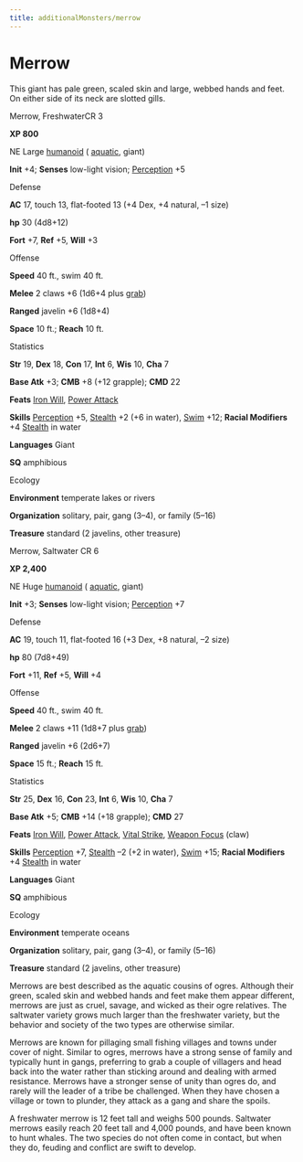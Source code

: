 ```yaml
---
title: additionalMonsters/merrow
---
```

# Merrow

This giant has pale green, scaled skin and large, webbed hands and feet. On either side of its neck are slotted gills.

Merrow, FreshwaterCR 3

**XP 800**

NE Large [humanoid](monsters/creatureTypes#_humanoid) ( [aquatic](monsters/creatureTypes#_aquatic-subtype), giant)

**Init** +4; **Senses** low-light vision; [Perception](additionalMonsters/../skills/perception#_perception) +5

Defense

**AC** 17, touch 13, flat-footed 13 (+4 Dex, +4 natural, –1 size)

**hp** 30 (4d8+12)

**Fort** +7, **Ref** +5, **Will** +3

Offense

**Speed** 40 ft., swim 40 ft.

**Melee** 2 claws +6 (1d6+4 plus [grab](monsters/universalMonsterRules#_grab))

**Ranged** javelin +6 (1d8+4)

**Space** 10 ft.; **Reach** 10 ft.

Statistics

**Str** 19, **Dex** 18, **Con** 17, **Int** 6, **Wis** 10, **Cha** 7

**Base Atk** +3; **CMB** +8 (+12 grapple); **CMD** 22

**Feats** [Iron Will](additionalMonsters/../feats#_iron-will), [Power Attack](additionalMonsters/../feats#_power-attack)

**Skills** [Perception](additionalMonsters/../skills/perception#_perception) +5, [Stealth](additionalMonsters/../skills/stealth#_stealth) +2 (+6 in water), [Swim](additionalMonsters/../skills/swim#_swim) +12; **Racial Modifiers** +4 [Stealth](additionalMonsters/../skills/stealth#_stealth) in water

**Languages** Giant

**SQ** amphibious

Ecology

**Environment** temperate lakes or rivers

**Organization** solitary, pair, gang (3–4), or family (5–16)

**Treasure** standard (2 javelins, other treasure)

Merrow, Saltwater CR 6

**XP 2,400**

NE Huge [humanoid](monsters/creatureTypes#_humanoid) ( [aquatic](monsters/creatureTypes#_aquatic-subtype), giant)

**Init** +3; **Senses** low-light vision; [Perception](additionalMonsters/../skills/perception#_perception) +7

Defense

**AC** 19, touch 11, flat-footed 16 (+3 Dex, +8 natural, –2 size)

**hp** 80 (7d8+49)

**Fort** +11, **Ref** +5, **Will** +4

Offense

**Speed** 40 ft., swim 40 ft.

**Melee** 2 claws +11 (1d8+7 plus [grab](monsters/universalMonsterRules#_grab))

**Ranged** javelin +6 (2d6+7)

**Space** 15 ft.; **Reach** 15 ft.

Statistics

**Str** 25, **Dex** 16, **Con** 23, **Int** 6, **Wis** 10, **Cha** 7

**Base Atk** +5; **CMB** +14 (+18 grapple); **CMD** 27

**Feats** [Iron Will](additionalMonsters/../feats#_iron-will), [Power Attack](additionalMonsters/../feats#_power-attack), [Vital Strike](additionalMonsters/../feats#_vital-strike), [Weapon Focus](additionalMonsters/../feats#_weapon-focus) (claw)

**Skills** [Perception](additionalMonsters/../skills/perception#_perception) +7, [Stealth](additionalMonsters/../skills/stealth#_stealth) –2 (+2 in water), [Swim](additionalMonsters/../skills/swim#_swim) +15; **Racial Modifiers** +4 [Stealth](additionalMonsters/../skills/stealth#_stealth) in water

**Languages** Giant

**SQ** amphibious

Ecology

**Environment** temperate oceans

**Organization** solitary, pair, gang (3–4), or family (5–16)

**Treasure** standard (2 javelins, other treasure)

Merrows are best described as the aquatic cousins of ogres. Although their green, scaled skin and webbed hands and feet make them appear different, merrows are just as cruel, savage, and wicked as their ogre relatives. The saltwater variety grows much larger than the freshwater variety, but the behavior and society of the two types are otherwise similar.

Merrows are known for pillaging small fishing villages and towns under cover of night. Similar to ogres, merrows have a strong sense of family and typically hunt in gangs, preferring to grab a couple of villagers and head back into the water rather than sticking around and dealing with armed resistance. Merrows have a stronger sense of unity than ogres do, and rarely will the leader of a tribe be challenged. When they have chosen a village or town to plunder, they attack as a gang and share the spoils.

A freshwater merrow is 12 feet tall and weighs 500 pounds. Saltwater merrows easily reach 20 feet tall and 4,000 pounds, and have been known to hunt whales. The two species do not often come in contact, but when they do, feuding and conflict are swift to develop.

